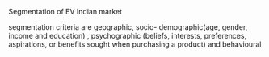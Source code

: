 

Segmentation of EV Indian market


segmentation criteria are geographic, socio- demographic(age, gender, income and education) , psychographic (beliefs, interests, preferences, aspirations, or benefits sought when purchasing a product) and behavioural

